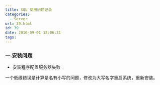 ```yaml
---
title: SQL 使用问题记录
categories:
  - Server
url: 39.html
id: 39
date: 2016-09-01 18:06:31
tags:
---
```


### 一.安装问题

*   安装程序配置服务器失败

一个低级错误是计算是名有小写的问题，修改为大写名字重启系统，重新安装。